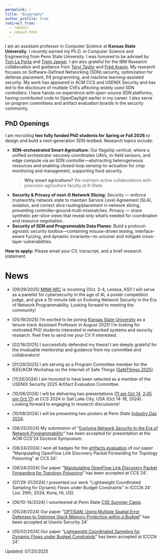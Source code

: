 ```yaml
---
permalink: /
title: "Biography"
author_profile: true
redirect_from: 
  - /about/
  - /about.html
---
```

I am an assistant professor in Computer Science at **Kansas State University**. I recently earned my Ph.D. in Computer Science and Engineering from Penn State University. I was honored to be advised by [Tom La Porta](https://www.cse.psu.edu/~tfl12/) and [Trent Jaeger](https://www.trentjaeger.com/). I am also grateful for the IBM Research collaboration and guidance from [Teryl Taylor](https://research.ibm.com/people/teryl-taylor) and [Fred Araujo](https://research.ibm.com/people/frederico-araujo). My research focuses on Software-Defined Networking (SDN) security, optimization for defense placement, P4 programming, and machine learning–assisted security. My work has appeared in ACM CCS and USENIX Security and has led to the disclosure of multiple CVEs affecting widely used SDN controllers. I have hands-on experience with open-source SDN platforms, having contributed code to OpenDaylight earlier in my career. I also serve on program committees and artifact evaluation boards in the security community.

## PhD Openings
I am recruiting **two fully funded PhD students for Spring or Fall 2026** to design and build a next-generation SDN testbed. Research topics include:
- **SDN-orchestrated Smart Agriculture**: Our flagship *vertical*, where a unified orchestrator securely coordinates UAVs, in-field sensors, and edge compute via an SDN controller—abstracting heterogeneous resources and enabling closed-loop sensing-to-actuation for crop monitoring and management, supporting food security.  
  > **Why smart agriculture?** We maintain active collaborations with precision-agriculture faculty at K-State.
- **Security & Privacy of next-G Network Slicing**: Security — enforce trustworthy network state to maintain Service Level Agreement (SLA), isolation, and correct slice routing/placement in network slicing, preventing controller–ground-truth mismatches. Privacy — share synthetic per-slice views that reveal only what’s needed for coordination and resource negotiation.
- **Security of SDN and Programmable Data Planes**: Build a protocol-agnostic security toolbox—combining misuse-driven testing, interface-aware fuzzing, and dynamic invariants—to uncover and mitigate cross-layer vulnerabilities.

**How to apply:** Please email your CV, transcript, and a brief research statement.

News
======
- [09/29/2025] [MINK-MIC](https://www.minkwic.org/) is incoming (Oct. 3-4, Lenexa, KS)! I will serve as a panelist for cybersecurity in the age of AI, a poster competition judge, and give a 15-minute talk on Evolving Network Security in the Era of Network Programmability. Looking forward to meeting the community!
- [05/19/2025] I’m excited to be joining [Kansas State University](https://kcats.k-state.edu/) as a tenure-track Assistant Professor in August 2025! I’m looking for motivated PhD students interested in networked systems and security research. Feel free to send me your CV if interested.

- [02/18/2025] I successfully defended my thesis! I am deeply grateful for the invaluable mentorship and guidance from my committee and collaborators!

- [01/29/2025] I am serving as a Program Committee member for the IEEE/ACM Workshop on the Internet of Safe Things ([SafeThings 2025](https://safethings25.ieee-security.org)).

- [11/26/2024] I am honored to have been selected as a member of the USENIX Security 2025 Artifact Evaluation Committee.

- [10/08/2024] I will be delivering two presentations ([11 am Oct 14](https://www.sigsac.org/ccs/CCS2024/program/doctoral-symposium.html), [2:45 pm Oct 17](https://www.sigsac.org/ccs/CCS2024/program/schedule.html)) at CCS 2024 in Salt Lake City, USA (Oct 14-18, 2024). Looking forward to engaging in research discussions!

- [10/08/2024] I will be presenting two posters at Penn State [Industry Day 2024](https://insr.psu.edu/industry-day-2024/).

- [08/25/2024] My submission of "[Evolving Network Security In the Era of Network Programmability](https://doi.org/10.1145/3658644.3690859
)" has been accepted for presentation at the ACM CCS’24 Doctoral Symposium.

- [08/24/2024] I won all badges for the [artifacts evaluation](https://zenodo.org/records/13292328) of our paper "Manipulating OpenFlow Link Discovery Packet Forwarding for Topology Poisoning" at CCS 24'.

- [08/24/2024] Our paper "[Manipulating OpenFlow Link Discovery Packet Forwarding for Topology Poisoning](https://dl.acm.org/doi/10.1145/3658644.3690345)" has been accepted at CCS 24'.

- [07/29-31/2024] I presented our work "Lightweight Coordinated Sampling for Dynamic Flows under Budget Constraints" in ICCCN 24' (Jul. 29th, 2024, Kona, HI, US).

- [06/10-14/2024] I volunteered at Penn State [CSE Summer Camp](https://sites.psu.edu/csesummercamp2024/).

- [05/28/2024] Our paper "[OPTISAN: Using Multiple Spatial Error Defenses to Optimize Stack Memory Protection within a Budget](https://www.usenix.org/conference/usenixsecurity24/presentation/george)" has been accepted at Usenix Security 24'.

- [05/02/2024] Our paper "[Lightweight Coordinated Sampling for Dynamic Flows under Budget Constraints](https://ieeexplore.ieee.org/abstract/document/10637612)" has been accepted at ICCCN 24'.

Updated: 07/25/2025
